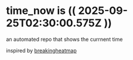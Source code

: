 # time_now is (( 2025-09-25T02:30:00.575Z ))

an automated repo that shows the currnent time

inspired by [breakingheatmap](https://github.com/breakingheatmap/breakingheatmap)